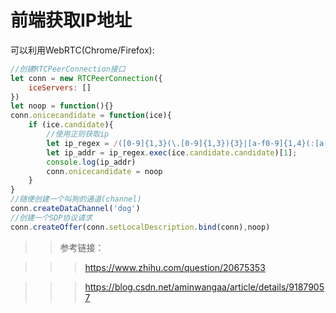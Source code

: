 # 前端获取IP地址

可以利用WebRTC(Chrome/Firefox):

```js
//创建RTCPeerConnection接口
let conn = new RTCPeerConnection({
	iceServers: []
}) 
let noop = function(){}
conn.onicecandidate = function(ice){
	if (ice.candidate){
		//使用正则获取ip
		let ip_regex = /([0-9]{1,3}(\.[0-9]{1,3}){3}|[a-f0-9]{1,4}(:[a-f0-9]{1,4}){7})/
		let ip_addr = ip_regex.exec(ice.candidate.candidate)[1];
		console.log(ip_addr)
		conn.onicecandidate = noop
	}
}
//随便创建一个叫狗的通道(channel)
conn.createDataChannel('dog')
//创建一个SDP协议请求
conn.createOffer(conn.setLocalDescription.bind(conn),noop)
```

>>参考链接：

>>> <https://www.zhihu.com/question/20675353>

>>> <https://blog.csdn.net/aminwangaa/article/details/91879057>
